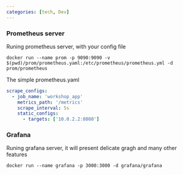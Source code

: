 ```yaml
---
categories: [tech, Dev]
---
```


### Prometheus server

Runing prometheus server, with your config file
```shell
docker run --name prom -p 9090:9090 -v $(pwd)/prom/prometheus.yaml:/etc/prometheus/prometheus.yml -d prom/prometheus
```

The simple prometheus.yaml
```yaml
scrape_configs:
  - job_name: 'workshop_app'
    metrics_path: '/metrics'
    scrape_interval: 5s
    static_configs:
      - targets: ['10.0.2.2:8080']
```

### Grafana

Runing grafana server, it will present delicate gragh and many other features
```shell
docker run --name grafana -p 3000:3000 -d grafana/grafana
```
